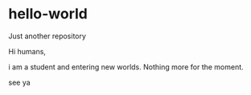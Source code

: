 # hello-world
Just another repository


Hi humans, 

i am a student and entering new worlds. Nothing more for the moment.

see ya
